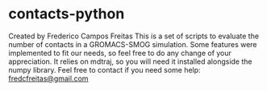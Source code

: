 # contacts-python
Created by Frederico Campos Freitas
This is a set of scripts to evaluate the number of contacts in a GROMACS-SMOG simulation. Some features were implemented to fit our needs, so feel free to do any change of your appreciation.
It relies on mdtraj, so you will need it installed alongside the numpy library.
Feel free to contact if you need some help: fredcfreitas@gmail.com


